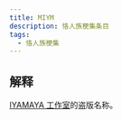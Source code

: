 ```yaml
---
title: MIYM
description: 恪人族梗集条目
tags:
  - 恪人族梗集
---
```


## 解释

[IYAMAYA 工作室](../IYAMAYA工作室)的盗版名称。
